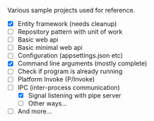 Various sample projects used for reference.

- [x] Entity framework (needs cleanup)
- [ ] Repository pattern with unit of work
- [ ] Basic web api
- [ ] Basic minimal web api
- [ ] Configuration (appsettings.json etc)
- [x] Command line arguments (mostly complete)
- [ ] Check if program is already running
- [ ] Platform Invoke (P/Invoke)
- [ ] IPC (inter-process communication)
	- [x] Signal listening with pipe server
	- [ ] Other ways...
- [ ] And more...
